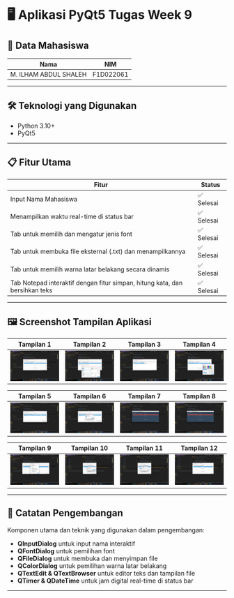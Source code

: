 # 🖥️ Aplikasi PyQt5 Tugas Week 9

## 👤 Data Mahasiswa
| Nama                      | NIM        |
|---------------------------|------------|
| M. ILHAM ABDUL SHALEH     | F1D022061  |

---

## 🛠️ Teknologi yang Digunakan
- Python 3.10+
- PyQt5

---

## 📋 Fitur Utama

| Fitur                                                                      | Status     |
|-----------------------------------------------------------------------------|------------|
| Input Nama Mahasiswa                                                       | ✅ Selesai |
| Menampilkan waktu real-time di status bar                                  | ✅ Selesai |
| Tab untuk memilih dan mengatur jenis font                                  | ✅ Selesai |
| Tab untuk membuka file eksternal (.txt) dan menampilkannya                | ✅ Selesai |
| Tab untuk memilih warna latar belakang secara dinamis                      | ✅ Selesai |
| Tab Notepad interaktif dengan fitur simpan, hitung kata, dan bersihkan teks| ✅ Selesai |

---

## 🖼️ Screenshot Tampilan Aplikasi

| Tampilan 1 | Tampilan 2 | Tampilan 3 | Tampilan 4 |
|------------|------------|------------|------------|
| ![](assets/1.png) | ![](assets/2.png) | ![](assets/3.png) | ![](assets/4.png) |

| Tampilan 5 | Tampilan 6 | Tampilan 7 | Tampilan 8 |
|------------|------------|------------|------------|
| ![](assets/5.png) | ![](assets/6.png) | ![](assets/7.png) | ![](assets/8.png) |

| Tampilan 9 | Tampilan 10 | Tampilan 11 | Tampilan 12 |
|------------|------------|------------|------------|
| ![](assets/9.png) | ![](assets/10.png) | ![](assets/11.png) | ![](assets/12.png) |


---

## 🧱 Catatan Pengembangan


Komponen utama dan teknik yang digunakan dalam pengembangan:
- **QInputDialog** untuk input nama interaktif
- **QFontDialog** untuk pemilihan font
- **QFileDialog** untuk membuka dan menyimpan file
- **QColorDialog** untuk pemilihan warna latar belakang
- **QTextEdit & QTextBrowser** untuk editor teks dan tampilan file
- **QTimer & QDateTime** untuk jam digital real-time di status bar

---



